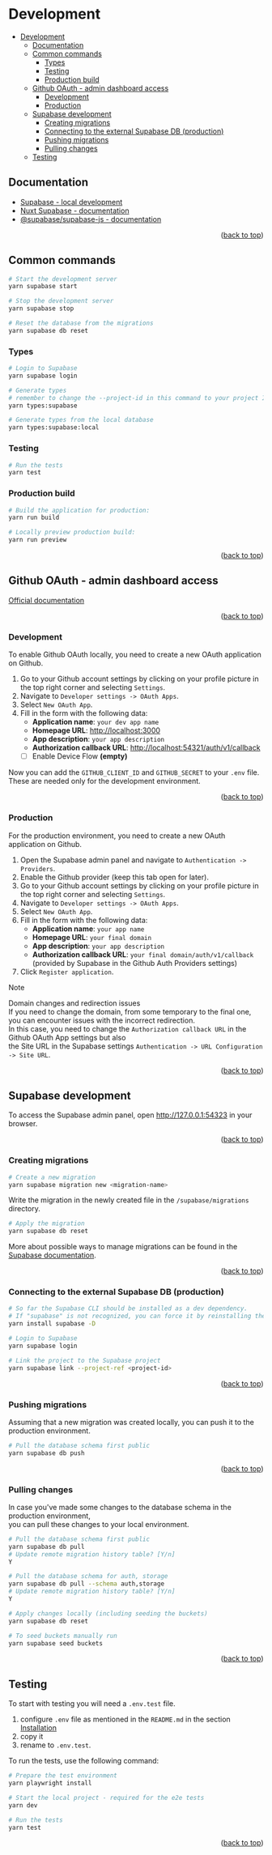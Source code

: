 <a id="development-top"></a>

# Development

<!-- TABLE OF CONTENTS -->
- [Development](#development)
  - [Documentation](#documentation)
  - [Common commands](#common-commands)
    - [Types](#types)
    - [Testing](#testing)
    - [Production build](#production-build)
  - [Github OAuth - admin dashboard access](#github-oauth---admin-dashboard-access)
    - [Development](#development-1)
    - [Production](#production)
  - [Supabase development](#supabase-development)
    - [Creating migrations](#creating-migrations)
    - [Connecting to the external Supabase DB (production)](#connecting-to-the-external-supabase-db-production)
    - [Pushing migrations](#pushing-migrations)
    - [Pulling changes](#pulling-changes)
  - [Testing](#testing-1)

## Documentation

- [Supabase - local development](https://supabase.com/docs/guides/local-development/overview)
- [Nuxt Supabase - documentation](https://supabase.nuxtjs.org/get-started)
- [@supabase/supabase-js - documentation](https://supabase.com/docs/reference/javascript/start)

<p align="right">(<a href="#development-top">back to top</a>)</p>

## Common commands

```sh
# Start the development server
yarn supabase start

# Stop the development server
yarn supabase stop

# Reset the database from the migrations
yarn supabase db reset
```

### Types

```sh
# Login to Supabase
yarn supabase login

# Generate types
# remember to change the --project-id in this command to your project ID
yarn types:supabase

# Generate types from the local database
yarn types:supabase:local
```

### Testing

```sh
# Run the tests
yarn test
```

### Production build

```sh
# Build the application for production:
yarn run build

# Locally preview production build:
yarn run preview
```

<p align="right">(<a href="#development-top">back to top</a>)</p>

## Github OAuth - admin dashboard access

[Official documentation](https://supabase.com/docs/guides/auth/social-login/auth-github)

<p align="right">(<a href="#development-top">back to top</a>)</p>

### Development

To enable Github OAuth locally, you need to create a new OAuth application on Github.  

1. Go to your Github account settings by clicking on your profile picture in the top right corner and selecting `Settings`.
2. Navigate to `Developer settings -> OAuth Apps`.
3. Select `New OAuth App`.
4. Fill in the form with the following data:
   - __Application name__: `your dev app name`
   - __Homepage URL__: <http://localhost:3000>
   - __App description__: `your app description`
   - __Authorization callback URL__: <http://localhost:54321/auth/v1/callback>
   - [ ] Enable Device Flow __(empty)__

Now you can add the `GITHUB_CLIENT_ID` and `GITHUB_SECRET` to your `.env` file.  
These are needed only for the development environment.

<p align="right">(<a href="#development-top">back to top</a>)</p>

### Production

For the production environment, you need to create a new OAuth application on Github.

1. Open the Supabase admin panel and navigate to `Authentication -> Providers`.
2. Enable the Github provider (keep this tab open for later).
3. Go to your Github account settings by clicking on your profile picture in the top right corner and selecting `Settings`.
4. Navigate to `Developer settings -> OAuth Apps`.
5. Select `New OAuth App`.
6. Fill in the form with the following data:
   - __Application name__: `your app name`
   - __Homepage URL__: `your final domain`
   - __App description__: `your app description`
   - __Authorization callback URL__: `your final domain/auth/v1/callback` (provided by Supabase in the Github Auth Providers settings)
7. Click `Register application`.

> [!NOTE]
> Domain changes and redirection issues  
> If you need to change the domain, from some temporary to the final one, you can encounter issues with the incorrect redirection.  
> In this case, you need to change the `Authorization callback URL` in the Github OAuth App settings but also  
> the Site URL in the Supabase settings `Authentication -> URL Configuration -> Site URL`.

<p align="right">(<a href="#development-top">back to top</a>)</p>

## Supabase development

To access the Supabase admin panel, open <http://127.0.0.1:54323> in your browser.

<p align="right">(<a href="#development-top">back to top</a>)</p>

### Creating migrations

```sh
# Create a new migration
yarn supabase migration new <migration-name>
```

Write the migration in the newly created file in the `/supabase/migrations` directory.

```sh
# Apply the migration
yarn supabase db reset
```

More about possible ways to manage migrations can be found in the [Supabase documentation](https://supabase.com/docs/guides/local-development/overview#database-migrations).

<p align="right">(<a href="#development-top">back to top</a>)</p>

### Connecting to the external Supabase DB (production)

```sh
# So far the Supabase CLI should be installed as a dev dependency.
# If "supabase" is not recognized, you can force it by reinstalling the package
yarn install supabase -D

# Login to Supabase
yarn supabase login

# Link the project to the Supabase project
yarn supabase link --project-ref <project-id>
```

<p align="right">(<a href="#development-top">back to top</a>)</p>

### Pushing migrations

Assuming that a new migration was created locally, you can push it to the production environment.

```sh
# Pull the database schema first public
yarn supabase db push
```

<p align="right">(<a href="#development-top">back to top</a>)</p>

### Pulling changes

In case you've made some changes to the database schema in the production environment,  
you can pull these changes to your local environment.

```sh
# Pull the database schema first public
yarn supabase db pull
# Update remote migration history table? [Y/n] 
Y

# Pull the database schema for auth, storage
yarn supabase db pull --schema auth,storage
# Update remote migration history table? [Y/n]
Y

# Apply changes locally (including seeding the buckets)
yarn supabase db reset

# To seed buckets manually run
yarn supabase seed buckets
```

<p align="right">(<a href="#development-top">back to top</a>)</p>

## Testing

To start with testing you will need a `.env.test` file.

1. configure `.env` file as mentioned in the `README.md` in the section [Installation](../README.md#installation)
2. copy it
3. rename to `.env.test`.

To run the tests, use the following command:

```sh
# Prepare the test environment
yarn playwright install

# Start the local project - required for the e2e tests
yarn dev

# Run the tests
yarn test
```

<p align="right">(<a href="#development-top">back to top</a>)</p>
